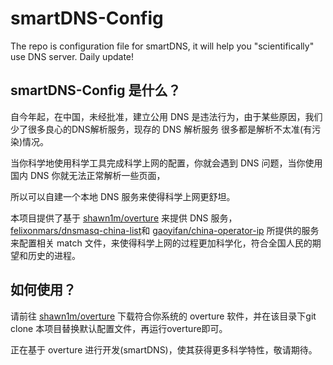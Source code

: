 # smartDNS-Config
The repo is configuration file for smartDNS, it will help you "scientifically" use DNS server. Daily update!

## smartDNS-Config 是什么？

自今年起，在中国，未经批准，建立公用 DNS 是违法行为，由于某些原因，我们少了很多良心的DNS解析服务，现存的 DNS 解析服务 很多都是解析不太准(有污染)情况。

当你科学地使用科学工具完成科学上网的配置，你就会遇到 DNS 问题，当你使用国内 DNS 你就无法正常解析一些页面，

所以可以自建一个本地 DNS 服务来使得科学上网更舒坦。

本项目提供了基于 [shawn1m/overture](https://github.com/shawn1m/overture) 来提供 DNS 服务，[felixonmars/dnsmasq-china-list](https://github.com/felixonmars/dnsmasq-china-list)和 [gaoyifan/china-operator-ip](https://github.com/gaoyifan/china-operator-ip) 所提供的服务来配置相关 match 文件，来使得科学上网的过程更加科学化，符合全国人民的期望和历史的进程。

## 如何使用？

请前往 [shawn1m/overture](https://github.com/shawn1m/overture) 下载符合你系统的 overture 软件，并在该目录下git clone 本项目替换默认配置文件，再运行overture即可。

正在基于 overture 进行开发(smartDNS)，使其获得更多科学特性，敬请期待。

